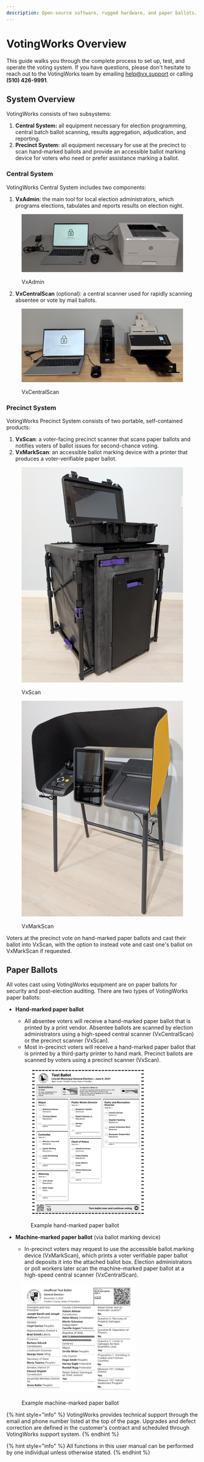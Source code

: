 ```yaml
---
description: Open-source software, rugged hardware, and paper ballots.
---
```


# VotingWorks Overview

This guide walks you through the complete process to set up, test, and operate the voting system. If you have questions, please don't hesitate to reach out to the VotingWorks team by emailing [help@vx.support](mailto:help@vx.support) or calling **(510) 426-9991**.

## System Overview

VotingWorks consists of two subsystems:

1. **Central System:** all equipment necessary for election programming, central batch ballot scanning, results aggregation, adjudication, and reporting.
2. **Precinct System:** all equipment necessary for use at the precinct to scan hand-marked ballots and provide an accessible ballot marking device for voters who need or prefer assistance marking a ballot.

### Central System

VotingWorks Central System includes two components:

1. **VxAdmin**: the main tool for local election administrators, which programs elections, tabulates and reports results on election night.

<figure><img src=".gitbook/assets/vxadmin-unpacked-1600w.png" alt=""><figcaption><p>VxAdmin</p></figcaption></figure>

2. **VxCentralScan** (optional): a central scanner used for rapidly scanning absentee or vote by mail ballots.

<figure><img src=".gitbook/assets/centralscan-1600w.jpg" alt=""><figcaption><p>VxCentralScan</p></figcaption></figure>

### Precinct System

VotingWorks Precinct System consists of two portable, self-contained products:

1. **VxScan**: a voter-facing precinct scanner that scans paper ballots and notifies voters of ballot issues for second-chance voting.
2. **VxMarkScan**: an accessible ballot marking device with a printer that produces a voter-verifiable paper ballot.

<div><figure><img src=".gitbook/assets/vxscan-1200w.png" alt="" width="563"><figcaption><p>VxScan</p></figcaption></figure> <figure><img src=".gitbook/assets/vxmarkscan-1200w.png" alt="" width="563"><figcaption><p>VxMarkScan</p></figcaption></figure></div>

Voters at the precinct vote on hand-marked paper ballots and cast their ballot into VxScan, with the option to instead vote and cast one's ballot on VxMarkScan if requested.

## Paper Ballots

All votes cast using VotingWorks equipment are on paper ballots for security and post-election auditing. There are two types of VotingWorks paper ballots:

*   **Hand-marked paper ballot**

    * All absentee voters will receive a hand-marked paper ballot that is printed by a print vendor. Absentee ballots are scanned by election administrators using a high-speed central scanner (VxCentralScan) or the precinct scanner (VxScan).
    * Most in-precinct voters will receive a hand-marked paper ballot that is printed by a third-party printer to hand mark. Precinct ballots are scanned by voters using a precinct scanner (VxScan).

    <figure><img src=".gitbook/assets/hmpb-600w.png" alt="" width="300"><figcaption><p>Example hand-marked paper ballot</p></figcaption></figure>
* **Machine-marked paper ballot** (via ballot marking device)
  * In-precinct voters may request to use the accessible ballot marking device (VxMarkScan), which prints a voter verifiable paper ballot and deposits it into the attached ballot box. Election administrators or poll workers later scan the machine-marked paper ballot at a high-speed central scanner (VxCentralScan).

<figure><img src=".gitbook/assets/bmd-ballot-600w.png" alt="" width="300"><figcaption><p>Example machine-marked paper ballot</p></figcaption></figure>

{% hint style="info" %}
VotingWorks provides technical support through the email and phone number listed at the top of the page. Upgrades and defect correction are defined in the customer's contract and scheduled through VotingWorks support system.
{% endhint %}

{% hint style="info" %}
All functions in this user manual can be performed by one individual unless otherwise stated.
{% endhint %}
